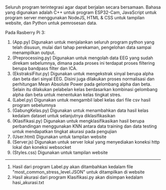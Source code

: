 Seluruh program terintegrasi agar dapat berjalan secara bersamaan. Bahasa yang digunakan adalah C++ untuk program ESP32-Cam, JavaScript untuk program server menggunakan NodeJS, HTML & CSS untuk tampilan website, dan Python untuk pemrosesan data.

Pada Rasberry Pi 3:
1. (App.py) Digunakan untuk menjalankan seluruh program python yang telah disusun, mulai dari tahap perekaman, pengelohan data sampai menampilkan output.
2. (Preprocessing.py) Digunakan untuk mengolah data EEG yang sudah direkam sebelumnya, dimana pada proses ini terdapat proses filtering berupa bandpass filter dan ICA.
3. (EkstraksiFitur.py) Digunakan untuk mengekstrak sinyal berupa alpha dan beta dari sinyal EEG. Disini juga dilakukan proses normalisasi dan perhitungan Mean Absolute Power pada gelombang alpha dan beta. Selain itu dilakukan pelabelan kelas berdasarkan kombinasi gelombang alpha dan beta untuk menentukan kelas tingkat stres.
4. (Label.py) Digunakan untuk mengambil label kelas dari file csv hasil program sebelumnya
5. (GabungKelas.py) Digunakan untuk menambahkan data hasil kelas kedalam dataset untuk selanjutnya diklasifikasikan
6. (Klasifikasi.py) Digunakan untuk mengklasifikasikan hasil berupa perbandingan menggunakan KNN antara data training dan data testing untuk mendapatkan tingkat akurasi pada pengujian
7. (User.html) Digunakan untuk tampilan website
8. (Server.js) Digunakan untuk server lokal yang menyediakan koneksi http lokal dan koneksi websocket
9. (Styles.css) Digunakan untuk tampilan website

-------------------------------------------------------------------------------
1. Hasil dari program Label.py akan ditambahkan kedalam file "most_common_stress_level.JSON" untuk ditampilkan di website
2. Hasil akurasi dari program Klasifikasi.py akan disimpan kedalam hasi_akurasi.txt
